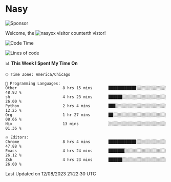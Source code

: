 # Nasy

<!--
<p align="center">
<img height="200" src="https://github-readme-stats.vercel.app/api?username=nasyxx&count_private=true&show_icons=true&theme=dracula&include_all_commits=true"/>
<img height="200" src="https://github-readme-stats.vercel.app/api/top-langs/?username=nasyxx&theme=dracula&hide=html,jupyter+notebook&count_private=true&show_icons=true"/>
</p>

  
----------------
-->

![Sponsor](https://img.shields.io/static/v1.svg?label=Sponsor&message=%E2%9D%A4&logo=GitHub&style=flat&color=pink)
 
Welcome, the ![nasyxx visitor counter](https://count.getloli.com/get/@nasyxx?theme=rule34)th vistor!
 
<!--START_SECTION:waka-->
![Code Time](http://img.shields.io/badge/Code%20Time-3%2C637%20hrs%2052%20mins-blue)

![Lines of code](https://img.shields.io/badge/From%20Hello%20World%20I%27ve%20Written-6.3%20million%20lines%20of%20code-blue)

📊 **This Week I Spent My Time On** 

```text
🕑︎ Time Zone: America/Chicago

💬 Programming Languages: 
Other                    8 hrs 15 mins       ████████████░░░░░░░░░░░░░   48.93 % 
sh                       4 hrs 23 mins       ██████░░░░░░░░░░░░░░░░░░░   26.00 % 
Python                   2 hrs 4 mins        ███░░░░░░░░░░░░░░░░░░░░░░   12.25 % 
Org                      1 hr 27 mins        ██░░░░░░░░░░░░░░░░░░░░░░░   08.66 % 
Nix                      13 mins             ░░░░░░░░░░░░░░░░░░░░░░░░░   01.36 % 

🔥 Editors: 
Chrome                   8 hrs 4 mins        ████████████░░░░░░░░░░░░░   47.88 % 
Emacs                    4 hrs 24 mins       ███████░░░░░░░░░░░░░░░░░░   26.12 % 
Zsh                      4 hrs 23 mins       ██████░░░░░░░░░░░░░░░░░░░   26.00 % 
```


 Last Updated on 12/08/2023 21:22:30 UTC
<!--END_SECTION:waka-->

<!-- ![visitors](https://visitor-badge.laobi.icu/badge?page_id=nasyxx.nasyxx) -->
